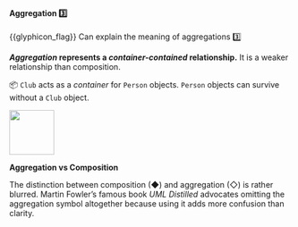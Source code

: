 <div id="title">

#### Aggregation :three:

</div>

<span id="prereqs"></span>

<span id="outcomes">{{glyphicon_flag}} Can explain the meaning of aggregations :three:</span>

<div id="body">

**_Aggregation_ represents a _container-contained_ relationship.** It is a weaker relationship than composition.

<panel src="../../../uml/classDiagrams/aggregation/what/unit-inElsewhere-asFlat.md#title-and-body" boilerplate header="{{glyphicon_education}} Tools → UML → Class Diagrams → Aggregation" expanded/>

<p/>

<tip-box> 

:package: `Club` acts as a _container_ for `Person` objects. `Person` objects can survive without a `Club` object.

<img src="{{baseUrl}}/oopDesign/associations/aggregation/images/clubPerson.png" height="80" />
<p/>

</tip-box>


<tip-box type="tip"> 

**Aggregation vs Composition**

The distinction between composition (&#9670;) and aggregation (&#9671;) is rather blurred. Martin Fowler’s famous book _UML Distilled_ advocates omitting the aggregation symbol altogether because using it adds more confusion than clarity.

</tip-box>


</div>

<div id="extras">

<include src="exercises.md" />

</div>